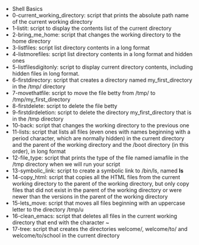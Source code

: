 * Shell Basics
* 0-current_working_directory: script that prints the absolute path name of the current working directory
* 1-listit: script to display the contents list of the current directory
* 2-bring_me_home: script that changes the working directory to the home directory
* 3-listfiles: script list directory contents in a long format
* 4-listmorefiles: script list directory contents in a long format and hidden ones
* 5-listfilesdigitonly: script to display current directory contents, including hidden files in long format.
* 6-firstdirectory: script that creates a directory named my_first_directory in the /tmp/ directory
* 7-movethatfile: script to move the file betty from /tmp/ to /tmp/my_first_directory
* 8-firstdelete: script to delete the file betty
* 9-firstdirdeletion: script to delete the directory my_first_directory that is in the /tmp directory
* 10-back: script that changes the working directory to the previous one
* 11-lists: script that lists all files (even ones with names beginning with a period character, which are normally hidden) in the current directory and the parent of the working directory and the /boot directory (in this order), in long format
* 12-file_type: script that prints the type of the file named iamafile in the /tmp directory when we will run your script
* 13-symbolic_link: script to create a symbolic link to /bin/ls, named __ls__
* 14-copy_html: script that copies all the HTML files from the current working directory to the parent of the working directory, but only copy files that did not exist in the parent of the working directory or were newer than the versions in the parent of the working directory
* 15-lets_move: script that moves all files beginning with an uppercase letter to the directory /tmp/u
* 16-clean_emacs: script that deletes all files in the current working directory that end with the character ~
* 17-tree: script that creates the directories welcome/, welcome/to/ and welcome/to/school in the current directory

